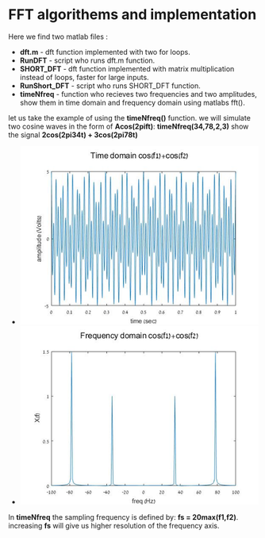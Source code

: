# FFT algorithems and implementation #
Here we find two matlab files :
* **dft.m** - dft function implemented with two for loops.
* **RunDFT** - script who runs dft.m function.
* **SHORT_DFT** - dft function implemented with matrix multiplication  instead of loops, faster for large inputs.
* **RunShort_DFT** - script who runs SHORT_DFT function.
* **timeNfreq** - function who recieves two frequencies and two amplitudes, show them in time domain and frequency domain using matlabs fft().

let us take the example of using the **timeNfreq()** function.
we will simulate two cosine waves in the form of **Acos(2pift)**:
**timeNfreq(34,78,2,3)** show the signal **2cos(2pi34t) + 3cos(2pi78t)**
* ![picture alt](https://github.com/amitsason/Digital-Signal-Processing-DSP-/blob/master/DFT/time%20domain.jpg)
* ![picture alt](https://github.com/amitsason/Digital-Signal-Processing-DSP-/blob/master/DFT/freq%20domain.jpg)

In **timeNfreq** the sampling frequency is defined by: **fs = 20max(f1,f2)**.
increasing **fs** will give us higher resolution of the frequency axis. 
